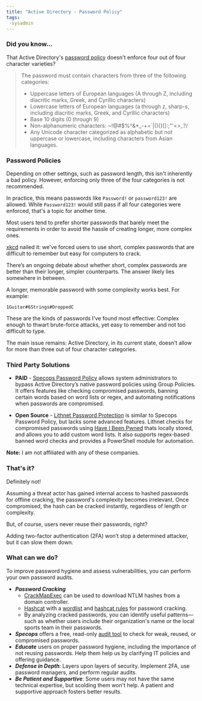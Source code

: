 ```yaml
---
title: "Active Directory - Password Policy"
tags:
 -sysadmin
---
```


### Did you know...
That Active Directory's [password policy](https://learn.microsoft.com/en-us/previous-versions/windows/it-pro/windows-server-2012-R2-and-2012/hh994562(v=ws.11)#reference) doesn't enforce four out of four character varieties?

> The password must contain characters from three of the following categories:
> - Uppercase letters of European languages (A through Z, including diacritic marks, Greek, and Cyrillic characters)
> - Lowercase letters of European languages (a through z, sharp-s, including diacritic marks, Greek, and Cyrillic characters)
> - Base 10 digits (0 through 9)
> - Non-alphanumeric characters: ~!@#$%^&*_-+=`|(){}[]:;"'<>,.?/
> - Any Unicode character categorized as alphabetic but not uppercase or lowercase, including characters from Asian languages.


### Password Policies

Depending on other settings, such as password length, this isn't inherently a bad policy.
However, enforcing only three of the four categories is not recommended.

In practice, this means passwords like `Password!` or `password123!` are allowed.
While `Password123!` would still pass if all four categories were enforced, that's a topic for another time.

Most users tend to prefer shorter passwords that barely meet the requirements in order to avoid the hassle of creating longer, more complex ones.

[xkcd](https://xkcd.com/936/) nailed it: we've forced users to use short, complex passwords that are difficult to remember but easy for computers to crack.

There’s an ongoing debate about whether short, complex passwords are better than their longer, simpler counterparts.
The answer likely lies somewhere in between.

A longer, memorable password with some complexity works best.
For example:

```1Guitar#6Strings#DroppedC```

These are the kinds of passwords I've found most effective:
Complex enough to thwart brute-force attacks, yet easy to remember and not too difficult to type.

The main issue remains: Active Directory, in its current state, doesn’t allow for more than three out of four character categories.

### Third Party Solutions

* **PAID** - [Specops Password Policy](https://specopssoft.com/product/specops-password-policy/) allows system administrators to bypass Active Directory’s native password policies using Group Policies.
  It offers features like checking compromised passwords, banning certain words based on word lists or regex, and automating notifications when passwords are compromised.

* **Open Source** - [Lithnet Password Protection](https://lithnet.io/products/password-protection) is similar to Specops Password Policy, but lacks some advanced features.
  Lithnet checks for compromised passwords using [Have I Been Pwned](https://haveibeenpwned.com) thats locally stored, and allows you to add custom word lists. It also supports regex-based banned word checks and provides a PowerShell module for automation.

**Note:** I am not affiliated with any of these companies.


### That's it?
Definitely not!

Assuming a threat actor has gained internal access to hashed passwords for offline cracking, the password's complexity becomes irrelevant. Once compromised, the hash can be cracked instantly, regardless of length or complexity.

But, of course, users never reuse their passwords, right?

Adding two-factor authentication (2FA) won’t stop a determined attacker, but it can slow them down.

### What can we do?
To improve password hygiene and assess vulnerabilities, you can perform your own password audits.

* ___Password Cracking___
    * [CrackMapExec](https://github.com/byt3bl33d3r/CrackMapExec/wiki/SMB-Command-Reference) can be used to download NTLM hashes from a domain controller.
    * [Hashcat](https://hashcat.net/hashcat/) with a [wordlist](https://www.weakpass.com) and [hashcat rules](https://github.com/stealthsploit/OneRuleToRuleThemStill) for password cracking.
    * By analyzing cracked passwords, you can identify useful patterns—such as whether users include their organization's name or the local sports team in their passwords.
* ___Specops___ offers a free, read-only [audit tool](https://specopssoft.com/product/specops-password-auditor/) to check for weak, reused, or compromised passwords.
* ___Educate___ users on proper password hygiene, including the importance of not reusing passwords. Help them help us by clarifying IT policies and offering guidance.
* ___Defense in Depth___: Layers upon layers of security. Implement 2FA, use password managers, and perform regular audits.
* ___Be Patient and Supportive___: Some users may not have the same technical expertise, but scolding them won't help. A patient and supportive approach fosters better results.
